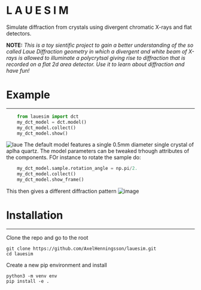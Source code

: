 # L A U E S I M
Simulate diffraction from crystals using divergent chromatic X-rays and flat detectors.

**NOTE:** *This is a toy sientific project to gain a better understanding of the so called Laue Diffraction geometry in which a divergent and white beam of X-rays is allowed to illuminate a polycrytsal giving rise to diffraction that is recorded on a flat 2d area detector. Use it to learn about diffraction and have fun!*

# Example
----------

```python
    from lauesim import dct
    my_dct_model = dct.model()
    my_dct_model.collect()
    my_dct_model.show()
```
![laue](https://github.com/AxelHenningsson/lauesim/assets/31615210/848a4672-6aac-43f4-90be-758e278ff301)
The default model features a single 0.5mm diameter single crystal of aplha quartz. The model parameters can be tweaked trhough attributes of the components. FOr instance to rotate the sample do:
```python
    my_dct_model.sample.rotation_angle = np.pi/2.
    my_dct_model.collect()
    my_dct_model.show_frame()
```
This then gives a different diffraction pattern
![image](https://github.com/AxelHenningsson/lauesim/assets/31615210/544d8cf3-15cd-4d3b-bc9b-c01ea1522436)


# Installation
----------
Clone the repo and go to the root

    git clone https://github.com/AxelHenningsson/lauesim.git
    cd lauesim

Create a new pip environment and install

    python3 -m venv env
    pip install -e .
